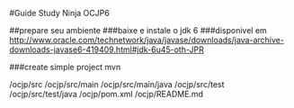 #Guide Study Ninja OCJP6

##prepare seu ambiente
###baixe e instale o jdk 6
###disponivel em http://www.oracle.com/technetwork/java/javase/downloads/java-archive-downloads-javase6-419409.html#jdk-6u45-oth-JPR

###create simple project mvn

/ocjp/src
/ocjp/src/main
/ocjp/src/main/java
/ocjp/src/test
/ocjp/src/test/java
/ocjp/pom.xml
/ocjp/README.md



 

